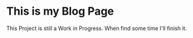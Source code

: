 # This is my Blog Page

This Project is still a Work in Progress. When find some time I'll finish it.
